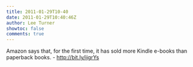 ```yaml
---
title: 2011-01-29T10-40
date: 2011-01-29T10:40:46Z
author: Lee Turner
showtoc: false
comments: true
---
```


Amazon says that, for the first time, it has sold more Kindle e-books than paperback books. - http://bit.ly/ijgrYs


